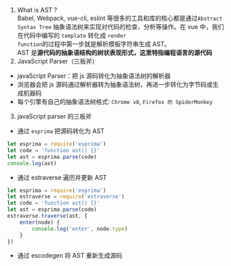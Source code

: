 <!--
 * @Author: Richard Chiang
 * @Date: 2021-03-23 09:59:17
 * @LastEditor: Richard Chiang
 * @LastEditTime: 2021-03-23 10:37:58
 * @Email: 19875991227@163.com
 * @Description: 
-->
1. What is AST ?  
Babel, Webpack, vue-cli, eslint 等很多的工具和库的核心都是通过<code>Abstract Syntax Tree</code> 抽象语法树来实现对代码的检查、分析等操作。在 vue 中，我们在代码中编写的 <code>template</code> 转化成 <code>render function</code>的过程中第一步就是解析模板字符串生成 AST。  
AST 是**源代码的抽象语结构的树状表现形式，这里特指编程语言的源代码**
2. JavaScript Parser（三板斧）  
* javaScript Parser：把 js 源码转化为抽象语法树的解析器  
* 浏览器会把 js 源码通过解析器转为抽象语法树，再进一步转化为字节码或生成机器码  
* 每个引擎有自己的抽象语法树格式: <code>Chrome v8</code>, <code>Firefox 的 SpiderMonkey</code>  

3. javaScript parser 的三板斧  
* 通过 <code>esprima</code> 把源码转化为 AST  
```js
let esprima = require('esprima')  
let code = 'function ast() {}'
let ast = esprima.parse(code)  
console.log(ast)
```
* 通过 estraverse 遍历并更新 AST  
```js
let esprima = require('esprima')  
let estraverse = require('estraverse')  
let code = 'function ast() {}'  
let ast = esprima.parse(code)
estraverse.traverse(ast, {
    enter(node) {
        console.log('enter', node.type)
    }
})
```

* 通过 escodegen 将 AST 重新生成源码